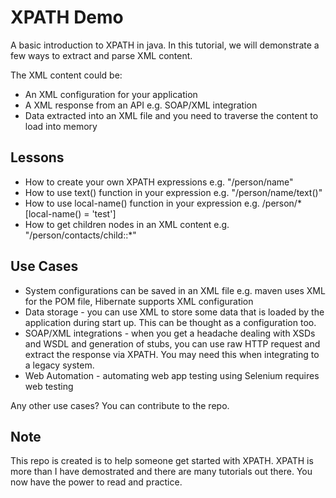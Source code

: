 # XPATH Demo

A basic introduction to XPATH in java. In this tutorial, we will demonstrate  a few ways to extract and parse XML content. 

The XML content could be:
* An XML configuration for your application 
* A XML response from an API e.g. SOAP/XML integration 
* Data extracted into an XML file and you need to traverse the content to load into memory

## Lessons

* How to create your own XPATH expressions e.g. "/person/name"
* How to use text() function in your expression e.g. "/person/name/text()"
* How to use local-name() function in your expression e.g. /person/*[local-name() = 'test']
* How to get children nodes in an XML content e.g. "/person/contacts/child::*"

## Use Cases 
* System configurations can be saved in an XML file e.g. maven uses XML for the POM file, Hibernate supports XML configuration  
* Data storage - you can use XML to store some data that is loaded by the application during start up. This can be thought as a configuration too. 
* SOAP/XML integrations - when you get a headache dealing with XSDs and WSDL and generation of stubs, you can use raw HTTP request and extract the response via XPATH. You may need this when integrating to a legacy system. 
* Web Automation - automating web app testing using Selenium requires web testing

Any other use cases? You can contribute to the repo. 

## Note
This repo is created is to help someone get started with XPATH. XPATH is more than I have demostrated and there are many tutorials out there. You now have the power to read and practice.


